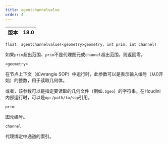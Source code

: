 ```yaml
---
title: agentchannelvalue
order: 4
---
```

| 版本 | 18.0 |
| --- | --- |

`float  agentchannelvalue(<geometry>geometry, int prim, int channel)`

如果`prim`超出范围、`prim`不是代理图元或`channel`超出范围，则返回零。

`<geometry>`

在节点上下文（如wrangle SOP）中运行时，此参数可以是表示输入编号（从0开始）的整数，用于读取几何体。

或者，该参数可以是指定要读取的几何文件（例如`.bgeo`）的字符串。在Houdini内部运行时，可以是`op:/path/to/sop`引用。

`prim`

图元编号。

`channel`

代理绑定中通道的索引。